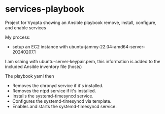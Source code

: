 # services-playbook
Project for Vyopta showing an Ansible playbook remove, install, configure, and enable services

My process: 
- setup an EC2 instance with ubuntu-jammy-22.04-amd64-server-20240207.1

I am sshing with ubuntu-server-keypair.pem, this information is added to the included Ansible inventory file (hosts)

The playbook yaml then 
- Removes the chronyd service if it's installed.
- Removes the ntpd service if it's installed.
- Installs the systemd-timesyncd service.
- Configures the systemd-timesyncd via template.
- Enables and starts the systemd-timesyncd service.
